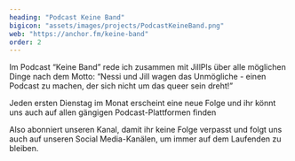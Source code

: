 ```yaml
---
heading: "Podcast Keine Band"
bigicon: "assets/images/projects/PodcastKeineBand.png"
web: "https://anchor.fm/keine-band"
order: 2
---
```

Im Podcast “Keine Band” rede ich zusammen mit JillPls über alle möglichen Dinge nach dem Motto: “Nessi und Jill wagen das Unmögliche - einen Podcast zu machen, der sich nicht um das queer sein dreht!”

Jeden ersten Dienstag im Monat erscheint eine neue Folge und ihr könnt uns auch auf allen gängigen Podcast-Plattformen finden

Also abonniert unseren Kanal, damit ihr keine Folge verpasst und folgt uns auch auf unseren Social Media-Kanälen, um immer auf dem Laufenden zu bleiben.